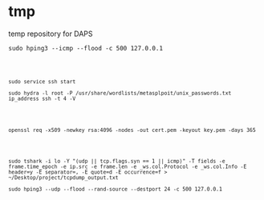 # tmp
temp repository for DAPS

<p><code>sudo hping3 --icmp --flood -c 500 127.0.0.1</p>


<p><code>sudo service ssh start</code></p><p><code>sudo hydra -l root -P /usr/share/wordlists/metasplpoit/unix_passwords.txt ip_address ssh -t 4 -V</code></p>


<p><code>openssl req -x509 -newkey rsa:4096 -nodes -out cert.pem -keyout key.pem -days 365</code></p>



<p><code>sudo tshark -i lo -Y "(udp || tcp.flags.syn == 1 || icmp)" -T fields -e frame.time_epoch -e ip.src -e frame.len -e _ws.col.Protocol -e _ws.col.Info -E header=y -E separator=, -E quote=d -E occurrence=f > ~/Desktop/project/tcpdump_output.txt</code></p><p><code>sudo hping3 --udp --flood --rand-source --destport 24 -c 500 127.0.0.1</code></p>
